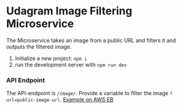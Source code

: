 # Udagram Image Filtering Microservice

The Microservice takes an image from a public URL and filters it and outputs the filtered image.

1. Initialize a new project: `npm i`
2. run the development server with `npm run dev`

### API Endpoint

The API-endpoint is `/image/`. Provide a variable to filter the image `?url=public-image-url`. [Example on AWS EB](http://image-server-dev.eu-west-1.elasticbeanstalk.com/image/?url=https://www.gstatic.com/webp/gallery/4.sm.jpg)
